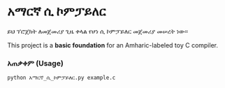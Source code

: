 
# አማርኛ ሲ ኮምፓይለር

ይህ ፕሮጀክት ለመጀመሪያ ጊዜ ቀላል የሆነ ሲ ኮምፓይለር መጀመሪያ መሠረት ነው፡፡

This project is a **basic foundation** for an Amharic-labeled toy C compiler.

### አጠቃቀም (Usage)

```bash
python አማርኛ_ሲ_ኮምፓይለር.py example.c